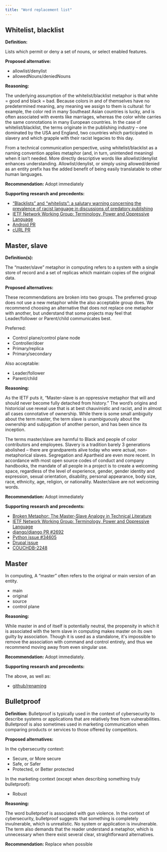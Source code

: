```yaml
---
title: "Word replacement list"
---
```


## Whitelist, blacklist

**Definition:** 

Lists which permit or deny a set of nouns, or select enabled features.

**Proposed alternative:** 

* allowlist/denylist 
* allowedNouns/deniedNouns

**Reasoning:** 

The underlying assumption of the whitelist/blacklist metaphor is that white = good and black = bad. 
Because colors in and of themselves have no predetermined meaning, any meaning we assign to them is cultural: for example, the color red in many Southeast Asian countries is lucky, and is often associated with events like marriages, whereas the color white carries the same connotations in many European countries. 
In the case of whitelist/blacklist, the terms originate in the publishing industry – one dominated by the USA and England, two countries which participated in slavery and which grapple with their racist legacies to this day.

From a technical communication perspective, using whitelist/blacklist as a naming convention applies metaphor (and, in turn, unintended meaning) when it isn’t needed. 
More directly descriptive words like allowlist/denylist enhances understanding. Allowlist/denylist, or simply using allowed/denied as an entity prefix has the added benefit of being easily translatable to other human languages.

**Recommendation:** Adopt immediately

**Supporting research and precedents:**

* [“Blacklists” and “whitelists”: a salutary warning concerning the prevalence of racist language in discussions of predatory publishing](https://www.ncbi.nlm.nih.gov/pmc/articles/PMC6148600/)
* [IETF Network Working Group: Terminology, Power and Oppressive Language](https://tools.ietf.org/html/draft-knodel-terminology)
* [Android PR](https://9to5google.com/wp-content/uploads/sites/4/2020/06/android-aosp-allowlist-explanation.png)
* [cURL PR](https://github.com/curl/curl/pull/5546)

## Master, slave

**Definition(s):**

The “master/slave” metaphor in computing refers to a system with a single store of record and a set of replicas which maintain copies of the original data.

**Proposed alternatives:**

These recommendations are broken into two groups. The preferred group does not use a new metaphor while the also acceptable group does. We recommend choosing an alternative that does not replace one metaphor with another, but understand that some projects may feel that Leader/follower or Parent/child communicates best.

Preferred: 

* Control plane/control plane node
* Controller/doer
* Primary/replica
* Primary/secondary

Also acceptable:

* Leader/follower 
* Parent/child

**Reasoning:**

As the IETF puts it, “Master-slave is an oppressive metaphor that will and should never become fully detached from history.” 
The word’s origins and historicial use reveal use that is at best chauvinistic and racist, and in almost all cases connotative of ownership. 
While there is some small ambiguity about the term master, the term slave is unambiguously about the ownership and subjugation of another person, and has been since its inception. 

The terms master/slave are harmful to Black and people of color contributors and employees. 
Slavery is a tradition barely 3 generations abolished – there are grandparents alive today who were actual, non-metaphorical slaves. 
Segregation and Apartheid are even more recent. 
In accordance with most open source codes of conduct and company handbooks, the mandate of all people in a project is to create a welcoming space, regardless of the level of experience, gender, gender identity and expression, sexual orientation, disability, personal appearance, body size, race, ethnicity, age, religion, or nationality. 
Master/slave are not welcoming words.
  
**Recommendation:** Adopt immediately

**Supporting research and precedents:**

* [Broken Metaphor: The Master-Slave Analogy in Technical Literature](https://www.researchgate.net/publication/236752849_Broken_Metaphor_The_Master-Slave_Analogy_in_Technical_Literature)
* [IETF Network Working Group: Terminology, Power and Oppressive Language](https://tools.ietf.org/id/draft-knodel-terminology-00.html)
* [django/django PR #2692](https://github.com/django/django/pull/2692)
* [Python issue #34605](https://bugs.python.org/issue34605)
* [Drupal issue](https://www.drupal.org/node/2275877) 
* [COUCHDB-2248](https://issues.apache.org/jira/browse/COUCHDB-2248)

## Master

In computing, A “master” often refers to the original or main version of an entity.

* main 
* original 
* source
* control plane

**Reasoning:** 

While master in and of itself is potentially neutral, the propensity in which it is associated with the term slave in computing makes master on its own guilty by association. Though it is used as a standalone, it's impossible to remove the association with command and control entirely, and thus we recommend moving away from even singular use.

**Recommendation:** Adopt immediately.

**Supporting research and precedents:**

The above, as well as:

* [github/renaming](https://github.com/github/renaming)

## Bulletproof

**Definition:** 
Bulletproof is typically used in the context of cybersecurity to describe systems or applications that are relatively free from vulnerabilities.
Bulletproof is also sometimes used in marketing communication when comparing products or services to those offered by competitors.

**Proposed alternatives:** 

In the cybersecurity context:
* Secure, or More secure
* Safe, or Safer
* Protected, or Better protected

In the marketing context (except when describing something truly bulletproof):
* Robust

**Reasoning:** 

The word bulletproof is associated with gun violence.
In the context of cybersecurity, bulletproof suggests that something is completely invulnerable, which is unrealistic. No system or application is invulnerable. The term also demands that the reader understand a metaphor, which is unnecessary when there exist several clear, straightforward alternatives. 

**Recommendation:** Replace when possible



